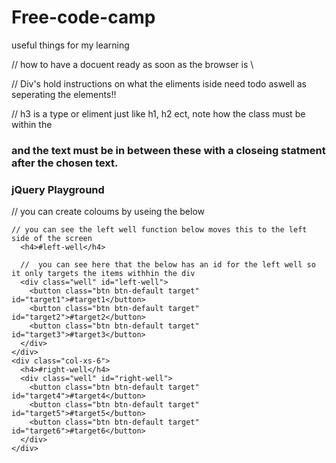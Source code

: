 # Free-code-camp
useful things for my learning 


// how to have a docuent ready as soon as the browser is \\
<script>
$(document).ready(function() {
});
</script>
// Div's hold instructions on what the eliments iside need todo aswell as seperating the elements!!

<div class="container-fluid">

// h3 is a type or eliment just like h1, h2 ect, note how the class must be within the <h3/>
and the text must be in between these with a closeing statment after the chosen text.

  <h3 class="text-primary text-center">jQuery Playground</h3>
  
  <div class="row">
  
// you can create coloums by useing the below
    <div class="col-xs-6">
    
    // you can see the left well function below moves this to the left side of the screen
      <h4>#left-well</h4>
      
      //  you can see here that the below has an id for the left well so it only targets the items withhin the div
      <div class="well" id="left-well">
        <button class="btn btn-default target" id="target1">#target1</button>
        <button class="btn btn-default target" id="target2">#target2</button>
        <button class="btn btn-default target" id="target3">#target3</button>
      </div>
    </div>
    <div class="col-xs-6">
      <h4>#right-well</h4>
      <div class="well" id="right-well">
        <button class="btn btn-default target" id="target4">#target4</button>
        <button class="btn btn-default target" id="target5">#target5</button>
        <button class="btn btn-default target" id="target6">#target6</button>
      </div>
    </div>
  </div>
</div>
